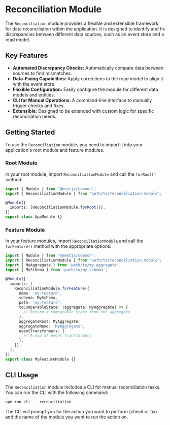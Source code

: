 # Reconciliation Module

The `Reconciliation` module provides a flexible and extensible framework for data reconciliation within the application. It is designed to identify and fix discrepancies between different data sources, such as an event store and a read model.

## Key Features

- **Automated Discrepancy Checks:** Automatically compare data between sources to find mismatches.
- **Data-Fixing Capabilities:** Apply corrections to the read model to align it with the event store.
- **Flexible Configuration:** Easily configure the module for different data models and entities.
- **CLI for Manual Operations:** A command-line interface to manually trigger checks and fixes.
- **Extensible:** Designed to be extended with custom logic for specific reconciliation needs.

## Getting Started

To use the `Reconciliation` module, you need to import it into your application's root module and feature modules.

### Root Module

In your root module, import `ReconciliationModule` and call the `forRoot()` method:

```typescript
import { Module } from '@nestjs/common';
import { ReconciliationModule } from 'path/to/reconciliation.module';

@Module({
  imports: [ReconciliationModule.forRoot()],
})
export class AppModule {}
```

### Feature Module

In your feature modules, import `ReconciliationModule` and call the `forFeature()` method with the appropriate options:

```typescript
import { Module } from '@nestjs/common';
import { ReconciliationModule } from 'path/to/reconciliation.module';
import { MyAggregate } from 'path/to/my.aggregate';
import { MySchema } from 'path/to/my.schema';

@Module({
  imports: [
    ReconciliationModule.forFeature({
      name: 'my-feature',
      schema: MySchema,
      path: 'my-feature',
      toComparableState: (aggregate: MyAggregate) => {
        // Return a comparable state from the aggregate
      },
      aggregateRoot: MyAggregate,
      aggregateName: 'MyAggregate',
      eventTransformers: {
        // A map of event transformers
      },
    }),
  ],
})
export class MyFeatureModule {}
```

## CLI Usage

The `Reconciliation` module includes a CLI for manual reconciliation tasks. You can run the CLI with the following command:

```bash
npm run cli -- reconciliation
```

The CLI will prompt you for the action you want to perform (check or fix) and the name of the module you want to run the action on.
